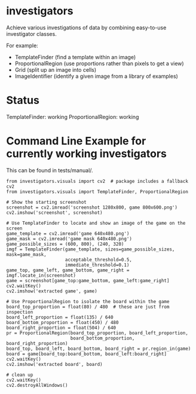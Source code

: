 investigators
========

Achieve various investigations of data by combining easy-to-use
investigator classes.

For example:

- TemplateFinder (find a template within an image)
- ProportionalRegion (use proportions rather than pixels to get a view)
- Grid (split up an image into cells)
- ImageIdentifier (identify a given image from a library of examples)

Status
======

TemplateFinder: working
ProportionalRegion: working

Command Line Example for currently working investigators
================

This can be found in tests/manual/.

    from investigators.visuals import cv2  # package includes a fallback cv2
    from investigators.visuals import TemplateFinder, ProportionalRegion

    # Show the starting screenshot
    screenshot = cv2.imread('screenshot 1280x800, game 800x600.png')
    cv2.imshow('screenshot', screenshot)

    # Use TemplateFinder to locate and show an image of the game on the screen
    game_template = cv2.imread('game 640x480.png')
    game_mask = cv2.imread('game mask 640x480.png')
    game_possible_sizes = (600, 800), (240, 320)
    imgf = TemplateFinder(game_template, sizes=game_possible_sizes, mask=game_mask,
                          acceptable_threshold=0.5,
                          immediate_threshold=0.1)
    game_top, game_left, game_bottom, game_right = imgf.locate_in(screenshot)
    game = screenshot[game_top:game_bottom, game_left:game_right]
    cv2.waitKey()
    cv2.imshow('extracted game', game)

    # Use ProportionalRegion to isolate the board within the game
    board_top_proportion = float(80) / 480  # these are just from inspection
    board_left_proportion = float(135) / 640
    board_bottom_proportion = float(450) / 480
    board_right_proportion = float(504) / 640
    pr = ProportionalRegion(board_top_proportion, board_left_proportion,
                            board_bottom_proportion, board_right_proportion)
    board_top, board_left, board_bottom, board_right = pr.region_in(game)
    board = game[board_top:board_bottom, board_left:board_right]
    cv2.waitKey()
    cv2.imshow('extracted board', board)

    # clean up
    cv2.waitKey()
    cv2.destroyAllWindows()
